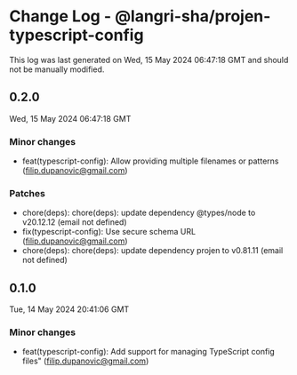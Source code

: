 # Change Log - @langri-sha/projen-typescript-config

This log was last generated on Wed, 15 May 2024 06:47:18 GMT and should not be manually modified.

<!-- Start content -->

## 0.2.0

Wed, 15 May 2024 06:47:18 GMT

### Minor changes

- feat(typescript-config): Allow providing multiple filenames or patterns (filip.dupanovic@gmail.com)

### Patches

- chore(deps): chore(deps): update dependency @types/node to v20.12.12 (email not defined)
- fix(typescript-config): Use secure schema URL (filip.dupanovic@gmail.com)
- chore(deps): chore(deps): update dependency projen to v0.81.11 (email not defined)

## 0.1.0

Tue, 14 May 2024 20:41:06 GMT

### Minor changes

- feat(typescript-config): Add support for managing TypeScript config files" (filip.dupanovic@gmail.com)
